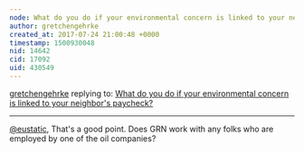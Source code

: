 ```yaml
---
node: What do you do if your environmental concern is linked to your neighbor's paycheck?
author: gretchengehrke
created_at: 2017-07-24 21:00:48 +0000
timestamp: 1500930048
nid: 14642
cid: 17092
uid: 430549
---
```




[gretchengehrke](../profile/gretchengehrke) replying to: [What do you do if your environmental concern is linked to your neighbor's paycheck?](../notes/gretchengehrke/07-10-2017/what-do-you-do-if-your-environmental-concern-is-linked-to-your-neighbor-s-paycheck)

----
[@eustatic](/profile/eustatic), That's a good point. Does GRN work with any folks who are employed by one of the oil companies? 

